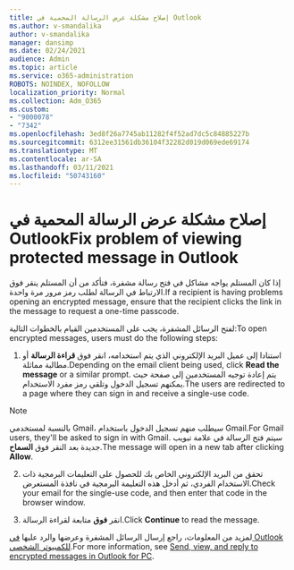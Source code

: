 ```yaml
---
title: إصلاح مشكلة عرض الرسالة المحمية في Outlook
ms.author: v-smandalika
author: v-smandalika
manager: dansimp
ms.date: 02/24/2021
audience: Admin
ms.topic: article
ms.service: o365-administration
ROBOTS: NOINDEX, NOFOLLOW
localization_priority: Normal
ms.collection: Adm_O365
ms.custom:
- "9000078"
- "7342"
ms.openlocfilehash: 3ed8f26a7745ab11282f4f52ad7dc5c84885227b
ms.sourcegitcommit: 6312ee31561db36104f32282d019d069ede69174
ms.translationtype: MT
ms.contentlocale: ar-SA
ms.lasthandoff: 03/11/2021
ms.locfileid: "50743160"
---
```

# <a name="fix-problem-of-viewing-protected-message-in-outlook"></a><span data-ttu-id="9cc79-102">إصلاح مشكلة عرض الرسالة المحمية في Outlook</span><span class="sxs-lookup"><span data-stu-id="9cc79-102">Fix problem of viewing protected message in Outlook</span></span>

<span data-ttu-id="9cc79-103">إذا كان المستلم يواجه مشاكل في فتح رسالة مشفرة، فتأكد من أن المستلم ينقر فوق الارتباط في الرسالة لطلب رمز مرور مرة واحدة.</span><span class="sxs-lookup"><span data-stu-id="9cc79-103">If a recipient is having problems opening an encrypted message, ensure that the recipient clicks the link in the message to request a one-time passcode.</span></span>

<span data-ttu-id="9cc79-104">لفتح الرسائل المشفرة، يجب على المستخدمين القيام بالخطوات التالية:</span><span class="sxs-lookup"><span data-stu-id="9cc79-104">To open encrypted messages, users must do the following steps:</span></span>

1. <span data-ttu-id="9cc79-105">استنادا إلى عميل البريد الإلكتروني الذي يتم استخدامه، انقر فوق **قراءة الرسالة** أو مطالبة مماثلة.</span><span class="sxs-lookup"><span data-stu-id="9cc79-105">Depending on the email client being used, click **Read the message** or a similar prompt.</span></span> <span data-ttu-id="9cc79-106">يتم إعادة توجيه المستخدمين إلى صفحة حيث يمكنهم تسجيل الدخول وتلقي رمز مفرد الاستخدام.</span><span class="sxs-lookup"><span data-stu-id="9cc79-106">The users are redirected to a page where they can sign in and receive a single-use code.</span></span>

> [!NOTE]
> <span data-ttu-id="9cc79-107">بالنسبة لمستخدمي Gmail، سيطلب منهم تسجيل الدخول باستخدام Gmail.</span><span class="sxs-lookup"><span data-stu-id="9cc79-107">For Gmail users, they'll be asked to sign in with Gmail.</span></span> <span data-ttu-id="9cc79-108">سيتم فتح الرسالة في علامة تبويب جديدة بعد النقر فوق **السماح**.</span><span class="sxs-lookup"><span data-stu-id="9cc79-108">The message will open in a new tab after clicking **Allow**.</span></span>

2. <span data-ttu-id="9cc79-109">تحقق من البريد الإلكتروني الخاص بك للحصول على التعليمات البرمجية ذات الاستخدام الفردي، ثم أدخل هذه التعليمة البرمجية في نافذة المستعرض.</span><span class="sxs-lookup"><span data-stu-id="9cc79-109">Check your email for the single-use code, and then enter that code in the browser window.</span></span>

3. <span data-ttu-id="9cc79-110">انقر **فوق** متابعة لقراءة الرسالة.</span><span class="sxs-lookup"><span data-stu-id="9cc79-110">Click **Continue** to read the message.</span></span>

<span data-ttu-id="9cc79-111">لمزيد من المعلومات، راجع إرسال الرسائل المشفرة وعرضها والرد عليها [في Outlook للكمبيوتر الشخصي](https://support.microsoft.com/topic/send-view-and-reply-to-encrypted-messages-in-outlook-for-pc-eaa43495-9bbb-4fca-922a-df90dee51980).</span><span class="sxs-lookup"><span data-stu-id="9cc79-111">For more information, see [Send, view, and reply to encrypted messages in Outlook for PC](https://support.microsoft.com/topic/send-view-and-reply-to-encrypted-messages-in-outlook-for-pc-eaa43495-9bbb-4fca-922a-df90dee51980).</span></span>


